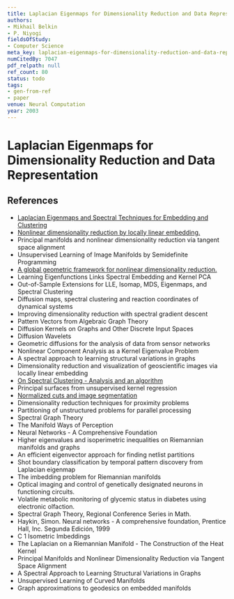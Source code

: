 ```yaml
---
title: Laplacian Eigenmaps for Dimensionality Reduction and Data Representation
authors:
- Mikhail Belkin
- P. Niyogi
fieldsOfStudy:
- Computer Science
meta_key: laplacian-eigenmaps-for-dimensionality-reduction-and-data-representation
numCitedBy: 7047
pdf_relpath: null
ref_count: 80
status: todo
tags:
- gen-from-ref
- paper
venue: Neural Computation
year: 2003
---
```


# Laplacian Eigenmaps for Dimensionality Reduction and Data Representation

## References

- [Laplacian Eigenmaps and Spectral Techniques for Embedding and Clustering](./laplacian-eigenmaps-and-spectral-techniques-for-embedding-and-clustering.md)
- [Nonlinear dimensionality reduction by locally linear embedding.](./nonlinear-dimensionality-reduction-by-locally-linear-embedding.md)
- Principal manifolds and nonlinear dimensionality reduction via tangent space alignment
- Unsupervised Learning of Image Manifolds by Semidefinite Programming
- [A global geometric framework for nonlinear dimensionality reduction.](./a-global-geometric-framework-for-nonlinear-dimensionality-reduction.md)
- Learning Eigenfunctions Links Spectral Embedding and Kernel PCA
- Out-of-Sample Extensions for LLE, Isomap, MDS, Eigenmaps, and Spectral Clustering
- Diffusion maps, spectral clustering and reaction coordinates of dynamical systems
- Improving dimensionality reduction with spectral gradient descent
- Pattern Vectors from Algebraic Graph Theory
- Diffusion Kernels on Graphs and Other Discrete Input Spaces
- Diffusion Wavelets
- Geometric diffusions for the analysis of data from sensor networks
- Nonlinear Component Analysis as a Kernel Eigenvalue Problem
- A spectral approach to learning structural variations in graphs
- Dimensionality reduction and visualization of geoscientific images via locally linear embedding
- [On Spectral Clustering - Analysis and an algorithm](./on-spectral-clustering-analysis-and-an-algorithm.md)
- Principal surfaces from unsupervised kernel regression
- [Normalized cuts and image segmentation](./normalized-cuts-and-image-segmentation.md)
- Dimensionality reduction techniques for proximity problems
- Partitioning of unstructured problems for parallel processing
- Spectral Graph Theory
- The Manifold Ways of Perception
- Neural Networks - A Comprehensive Foundation
- Higher eigenvalues and isoperimetric inequalities on Riemannian manifolds and graphs
- An efficient eigenvector approach for finding netlist partitions
- Shot boundary classification by temporal pattern discovery from Laplacian eigenmap
- The imbedding problem for Riemannian manifolds
- Optical imaging and control of genetically designated neurons in functioning circuits.
- Volatile metabolic monitoring of glycemic status in diabetes using electronic olfaction.
- Spectral Graph Theory, Regional Conference Series in Math.
- Haykin, Simon. Neural networks - A comprehensive foundation, Prentice Hall, Inc. Segunda Edición, 1999
- C 1 Isometric Imbeddings
- The Laplacian on a Riemannian Manifold - The Construction of the Heat Kernel
- Principal Manifolds and Nonlinear Dimensionality Reduction via Tangent Space Alignment
- A Spectral Approach to Learning Structural Variations in Graphs
- Unsupervised Learning of Curved Manifolds
- Graph approximations to geodesics on embedded manifolds
